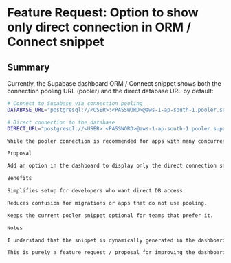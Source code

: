 # Feature Request: Option to show only direct connection in ORM / Connect snippet

## Summary

Currently, the Supabase dashboard ORM / Connect snippet shows both the connection pooling URL (pooler) and the direct database URL by default:

```bash
# Connect to Supabase via connection pooling
DATABASE_URL="postgresql://<USER>:<PASSWORD>@aws-1-ap-south-1.pooler.supabase.com:6543/postgres?pgbouncer=true"

# Direct connection to the database
DIRECT_URL="postgresql://<USER>:<PASSWORD>@aws-1-ap-south-1.pooler.supabase.com:5432/postgres"

While the pooler connection is recommended for apps with many concurrent connections, some developers prefer to use the direct connection for migrations or applications that do not need pooling.

Proposal

Add an option in the dashboard to display only the direct connection snippet (port 5432), removing the pooler line from the snippet.

Benefits

Simplifies setup for developers who want direct DB access.

Reduces confusion for migrations or apps that do not use pooling.

Keeps the current pooler snippet optional for teams that prefer it.

Notes

I understand that the snippet is dynamically generated in the dashboard backend, so direct code edits in this repo are not possible.

This is purely a feature request / proposal for improving the dashboard UX.